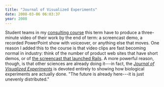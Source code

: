```yaml
---
title: "Journal of Visualized Experiments"
date: 2008-03-06 06:03:37
year: 2008
---
```

Student teams in my <a href="https://stanley.cdf.toronto.edu/drproject/consulting-2008-01">consulting course</a> this term have to produce a three-minute video of their work by the end of term: a screencast demo, a recorded PowerPoint show with voiceover, or anything else that moves.  One reason I added this to the course is that video clips are fast becoming normal in industry: think of the number of product web sites that have short demos, or of <a href="http://www.youtube.com/watch?v=Gzj723LkRJY">the screencast that launched Rails</a>. A more powerful reason, though, is that other sciences are already doing it---in fact, the <a href="http://www.jove.com/"><em>Journal of Visualized Experiments</em></a> is devoted entirely to showing how biological experiments are actually done.  "The future is already here---it is just unevenly distributed."
